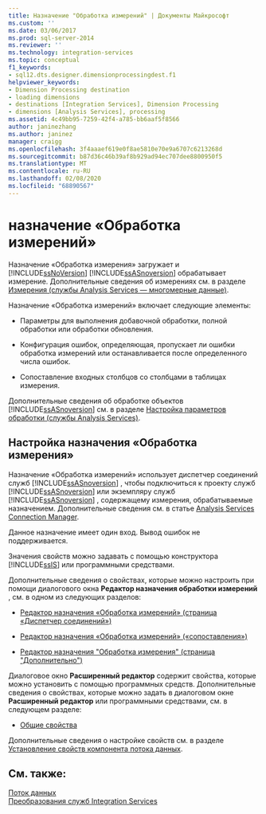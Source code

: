 ```yaml
---
title: Назначение "Обработка измерений" | Документы Майкрософт
ms.custom: ''
ms.date: 03/06/2017
ms.prod: sql-server-2014
ms.reviewer: ''
ms.technology: integration-services
ms.topic: conceptual
f1_keywords:
- sql12.dts.designer.dimensionprocessingdest.f1
helpviewer_keywords:
- Dimension Processing destination
- loading dimensions
- destinations [Integration Services], Dimension Processing
- dimensions [Analysis Services], processing
ms.assetid: 4c49bb95-7259-42f4-a785-bb6aaf5f8566
author: janinezhang
ms.author: janinez
manager: craigg
ms.openlocfilehash: 3f4aaaef619e0f8ae5810e70e9a6707c6213268d
ms.sourcegitcommit: b87d36c46b39af8b929ad94ec707dee8800950f5
ms.translationtype: MT
ms.contentlocale: ru-RU
ms.lasthandoff: 02/08/2020
ms.locfileid: "68890567"
---
```

# <a name="dimension-processing-destination"></a>назначение «Обработка измерений»
  Назначение «Обработка измерения» загружает и [!INCLUDE[ssNoVersion](../../includes/ssnoversion-md.md)] [!INCLUDE[ssASnoversion](../../includes/ssasnoversion-md.md)] обрабатывает измерение. Дополнительные сведения об измерениях см. в разделе [Измерения (службы Analysis Services — многомерные данные)](https://docs.microsoft.com/analysis-services/multidimensional-models-olap-logical-dimension-objects/dimensions-analysis-services-multidimensional-data).  
  
 Назначение «Обработка измерений» включает следующие элементы:  
  
-   Параметры для выполнения добавочной обработки, полной обработки или обработки обновления.  
  
-   Конфигурация ошибок, определяющая, пропускает ли ошибки обработка измерений или останавливается после определенного числа ошибок.  
  
-   Сопоставление входных столбцов со столбцами в таблицах измерения.  
  
 Дополнительные сведения об обработке объектов [!INCLUDE[ssASnoversion](../../includes/ssasnoversion-md.md)] см. в разделе [Настройка параметров обработки (службы Analysis Services)](https://docs.microsoft.com/analysis-services/multidimensional-models/processing-options-and-settings-analysis-services).  
  
## <a name="configuration-of-the-dimension-processing-destination"></a>Настройка назначения «Обработка измерения»  
 Назначение «Обработка измерений» использует диспетчер соединений служб [!INCLUDE[ssASnoversion](../../includes/ssasnoversion-md.md)] , чтобы подключиться к проекту служб [!INCLUDE[ssASnoversion](../../includes/ssasnoversion-md.md)] или экземпляру служб [!INCLUDE[ssASnoversion](../../includes/ssasnoversion-md.md)] , содержащему измерения, обрабатываемые назначением. Дополнительные сведения см. в статье [Analysis Services Connection Manager](../connection-manager/analysis-services-connection-manager.md).  
  
 Данное назначение имеет один вход. Вывод ошибок не поддерживается.  
  
 Значения свойств можно задавать с помощью конструктора [!INCLUDE[ssIS](../../includes/ssis-md.md)] или программными средствами.  
  
 Дополнительные сведения о свойствах, которые можно настроить при помощи диалогового окна **Редактор назначения обработки измерений** , см. в одном из следующих разделов:  
  
-   [Редактор назначения «Обработка измерений» &#40;страница «Диспетчер соединений»&#41;](../dimension-processing-destination-editor-connection-manager-page.md)  
  
-   [Редактор назначения «Обработка измерений» &#40;«сопоставления»&#41;](../dimension-processing-destination-editor-mappings-page.md)  
  
-   [Редактор назначения "Обработка измерения" &#40;страница "Дополнительно"&#41;](../dimension-processing-destination-editor-advanced-page.md)  
  
 Диалоговое окно **Расширенный редактор** содержит свойства, которые можно установить с помощью программных средств. Дополнительные сведения о свойствах, которые можно задать в диалоговом окне **Расширенный редактор** или программными средствами, см. в следующем разделе:  
  
-   [Общие свойства](../common-properties.md)  
  
 Дополнительные сведения о настройке свойств см. в разделе [Установление свойств компонента потока данных](set-the-properties-of-a-data-flow-component.md).  
  
## <a name="see-also"></a>См. также:  
 [Поток данных](data-flow.md)   
 [Преобразования служб Integration Services](transformations/integration-services-transformations.md)  
  
  
